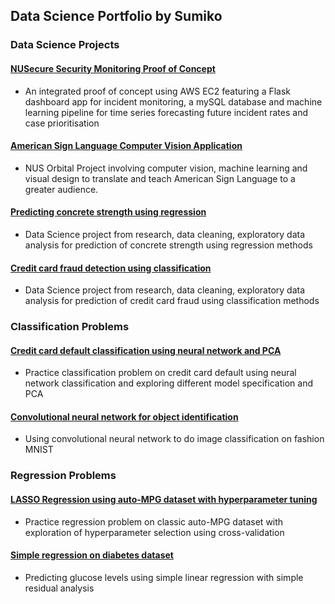 ## Data Science Portfolio by Sumiko
### Data Science Projects
#### [NUSecure Security Monitoring Proof of Concept](https://github.com/NUSJiaying/dsa3101-2310-06-security)
- An integrated proof of concept using AWS EC2 featuring a Flask dashboard app for incident monitoring, a mySQL database and machine learning pipeline for time series forecasting future incident rates and case prioritisation
#### [American Sign Language Computer Vision Application](https://github.com/ooawagaeri/HiFiveASL)
- NUS Orbital Project involving computer vision, machine learning and visual design to translate and teach American Sign Language to a greater audience.
#### [Predicting concrete strength using regression](https://github.com/svmiko/sumiko-ds/blob/main/machine%20learning/concrete_regression.ipynb)
- Data Science project from research, data cleaning, exploratory data analysis for prediction of concrete strength using regression methods
#### [Credit card fraud detection using classification](https://github.com/svmiko/sumiko-ds/blob/main/machine%20learning/cc_fraud.ipynb)
- Data Science project from research, data cleaning, exploratory data analysis for prediction of credit card fraud using classification methods

### Classification Problems
#### [Credit card default classification using neural network and PCA](https://github.com/svmiko/sumiko-ds/blob/main/neural%20network/cc_default.ipynb)
- Practice classification problem on credit card default using neural network classification and exploring different model specification and PCA
#### [Convolutional neural network for object identification](https://github.com/svmiko/sumiko-ds/blob/main/neural%20network/cnn_fashion.ipynb)
- Using convolutional neural network to do image classification on fashion MNIST
### Regression Problems 
#### [LASSO Regression using auto-MPG dataset with hyperparameter tuning](https://github.com/svmiko/sumiko-ds/blob/main/machine%20learning/autompg%20lasso.ipynb)
- Practice regression problem on classic auto-MPG dataset with exploration of hyperparameter selection using cross-validation
#### [Simple regression on diabetes dataset](https://github.com/svmiko/sumiko-ds/blob/main/machine%20learning/diabetes%20linear%20regression.ipynb)
- Predicting glucose levels using simple linear regression with simple residual analysis
